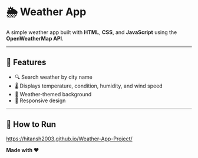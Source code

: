 # 🌦️ Weather App

A simple weather app built with **HTML**, **CSS**, and **JavaScript** using the **OpenWeatherMap API**.

---

## 📌 Features
- 🔍 Search weather by city name
- 🌡️ Displays temperature, condition, humidity, and wind speed
- 🎨 Weather-themed background
- 📱 Responsive design

---

## 🚀 How to Run

https://hitansh2003.github.io/Weather-App-Project/




**Made with ❤️**
